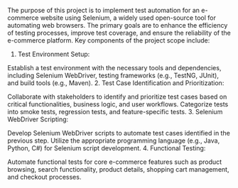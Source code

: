 The purpose of this project is to implement test automation for an e-commerce website using Selenium, a widely used open-source tool for automating web browsers. The primary goals are to enhance the efficiency of testing processes, improve test coverage, and ensure the reliability of the e-commerce platform. Key components of the project scope include:

1. Test Environment Setup:

Establish a test environment with the necessary tools and dependencies, including Selenium WebDriver, testing frameworks (e.g., TestNG, JUnit), and build tools (e.g., Maven).
2. Test Case Identification and Prioritization:

Collaborate with stakeholders to identify and prioritize test cases based on critical functionalities, business logic, and user workflows.
Categorize tests into smoke tests, regression tests, and feature-specific tests.
3. Selenium WebDriver Scripting:

Develop Selenium WebDriver scripts to automate test cases identified in the previous step.
Utilize the appropriate programming language (e.g., Java, Python, C#) for Selenium script development.
4. Functional Testing:

Automate functional tests for core e-commerce features such as product browsing, search functionality, product details, shopping cart management, and checkout processes.
